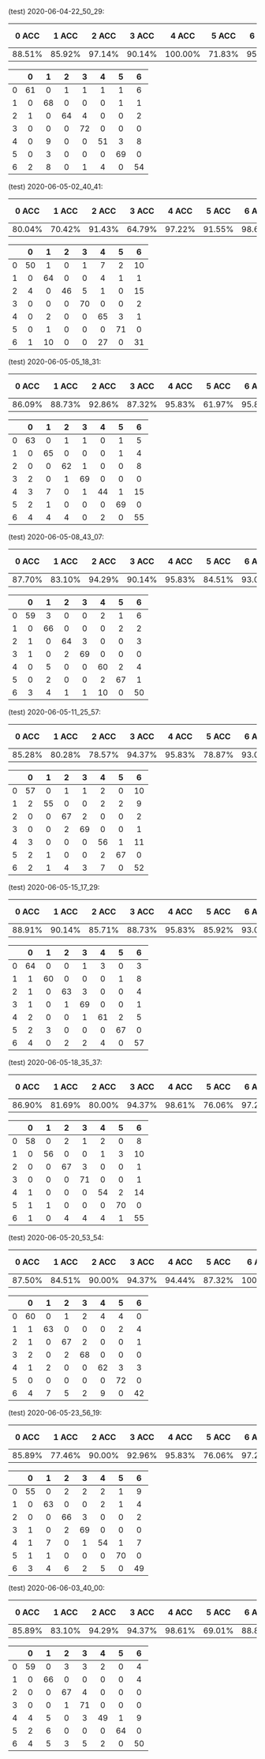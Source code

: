 (test) 2020-06-04-22_50_29:

|0 ACC|1 ACC|2 ACC|3 ACC|4 ACC|5 ACC|6 ACC|Aver Acc|
|:---:|:---:|:---:|:---:|:---:|:---:|:---:|:--:|
|88.51%|85.92%|97.14%|90.14%|100.00%|71.83%|95.83%|78.26%|

| |0|1|2|3|4|5|6|
|:---:|:---:|:---:|:---:|:---:|:---:|:---:|:---:|
|0|61|0|1|1|1|1|6|
|1|0|68|0|0|0|1|1|
|2|1|0|64|4|0|0|2|
|3|0|0|0|72|0|0|0|
|4|0|9|0|0|51|3|8|
|5|0|3|0|0|0|69|0|
|6|2|8|0|1|4|0|54|
(test) 2020-06-05-02_40_41:

|0 ACC|1 ACC|2 ACC|3 ACC|4 ACC|5 ACC|6 ACC|Aver Acc|
|:---:|:---:|:---:|:---:|:---:|:---:|:---:|:--:|
|80.04%|70.42%|91.43%|64.79%|97.22%|91.55%|98.61%|44.93%|

| |0|1|2|3|4|5|6|
|:---:|:---:|:---:|:---:|:---:|:---:|:---:|:---:|
|0|50|1|0|1|7|2|10|
|1|0|64|0|0|4|1|1|
|2|4|0|46|5|1|0|15|
|3|0|0|0|70|0|0|2|
|4|0|2|0|0|65|3|1|
|5|0|1|0|0|0|71|0|
|6|1|10|0|0|27|0|31|
(test) 2020-06-05-05_18_31:

|0 ACC|1 ACC|2 ACC|3 ACC|4 ACC|5 ACC|6 ACC|Aver Acc|
|:---:|:---:|:---:|:---:|:---:|:---:|:---:|:--:|
|86.09%|88.73%|92.86%|87.32%|95.83%|61.97%|95.83%|79.71%|

| |0|1|2|3|4|5|6|
|:---:|:---:|:---:|:---:|:---:|:---:|:---:|:---:|
|0|63|0|1|1|0|1|5|
|1|0|65|0|0|0|1|4|
|2|0|0|62|1|0|0|8|
|3|2|0|1|69|0|0|0|
|4|3|7|0|1|44|1|15|
|5|2|1|0|0|0|69|0|
|6|4|4|4|0|2|0|55|
(test) 2020-06-05-08_43_07:

|0 ACC|1 ACC|2 ACC|3 ACC|4 ACC|5 ACC|6 ACC|Aver Acc|
|:---:|:---:|:---:|:---:|:---:|:---:|:---:|:--:|
|87.70%|83.10%|94.29%|90.14%|95.83%|84.51%|93.06%|72.46%|

| |0|1|2|3|4|5|6|
|:---:|:---:|:---:|:---:|:---:|:---:|:---:|:---:|
|0|59|3|0|0|2|1|6|
|1|0|66|0|0|0|2|2|
|2|1|0|64|3|0|0|3|
|3|1|0|2|69|0|0|0|
|4|0|5|0|0|60|2|4|
|5|0|2|0|0|2|67|1|
|6|3|4|1|1|10|0|50|
(test) 2020-06-05-11_25_57:

|0 ACC|1 ACC|2 ACC|3 ACC|4 ACC|5 ACC|6 ACC|Aver Acc|
|:---:|:---:|:---:|:---:|:---:|:---:|:---:|:--:|
|85.28%|80.28%|78.57%|94.37%|95.83%|78.87%|93.06%|75.36%|

| |0|1|2|3|4|5|6|
|:---:|:---:|:---:|:---:|:---:|:---:|:---:|:---:|
|0|57|0|1|1|2|0|10|
|1|2|55|0|0|2|2|9|
|2|0|0|67|2|0|0|2|
|3|0|0|2|69|0|0|1|
|4|3|0|0|0|56|1|11|
|5|2|1|0|0|2|67|0|
|6|2|1|4|3|7|0|52|
(test) 2020-06-05-15_17_29:

|0 ACC|1 ACC|2 ACC|3 ACC|4 ACC|5 ACC|6 ACC|Aver Acc|
|:---:|:---:|:---:|:---:|:---:|:---:|:---:|:--:|
|88.91%|90.14%|85.71%|88.73%|95.83%|85.92%|93.06%|82.61%|

| |0|1|2|3|4|5|6|
|:---:|:---:|:---:|:---:|:---:|:---:|:---:|:---:|
|0|64|0|0|1|3|0|3|
|1|1|60|0|0|0|1|8|
|2|1|0|63|3|0|0|4|
|3|1|0|1|69|0|0|1|
|4|2|0|0|1|61|2|5|
|5|2|3|0|0|0|67|0|
|6|4|0|2|2|4|0|57|
(test) 2020-06-05-18_35_37:

|0 ACC|1 ACC|2 ACC|3 ACC|4 ACC|5 ACC|6 ACC|Aver Acc|
|:---:|:---:|:---:|:---:|:---:|:---:|:---:|:--:|
|86.90%|81.69%|80.00%|94.37%|98.61%|76.06%|97.22%|79.71%|

| |0|1|2|3|4|5|6|
|:---:|:---:|:---:|:---:|:---:|:---:|:---:|:---:|
|0|58|0|2|1|2|0|8|
|1|0|56|0|0|1|3|10|
|2|0|0|67|3|0|0|1|
|3|0|0|0|71|0|0|1|
|4|1|0|0|0|54|2|14|
|5|1|1|0|0|0|70|0|
|6|1|0|4|4|4|1|55|
(test) 2020-06-05-20_53_54:

|0 ACC|1 ACC|2 ACC|3 ACC|4 ACC|5 ACC|6 ACC|Aver Acc|
|:---:|:---:|:---:|:---:|:---:|:---:|:---:|:--:|
|87.50%|84.51%|90.00%|94.37%|94.44%|87.32%|100.00%|60.87%|

| |0|1|2|3|4|5|6|
|:---:|:---:|:---:|:---:|:---:|:---:|:---:|:---:|
|0|60|0|1|2|4|4|0|
|1|1|63|0|0|0|2|4|
|2|1|0|67|2|0|0|1|
|3|2|0|2|68|0|0|0|
|4|1|2|0|0|62|3|3|
|5|0|0|0|0|0|72|0|
|6|4|7|5|2|9|0|42|
(test) 2020-06-05-23_56_19:

|0 ACC|1 ACC|2 ACC|3 ACC|4 ACC|5 ACC|6 ACC|Aver Acc|
|:---:|:---:|:---:|:---:|:---:|:---:|:---:|:--:|
|85.89%|77.46%|90.00%|92.96%|95.83%|76.06%|97.22%|71.01%|

| |0|1|2|3|4|5|6|
|:---:|:---:|:---:|:---:|:---:|:---:|:---:|:---:|
|0|55|0|2|2|2|1|9|
|1|0|63|0|0|2|1|4|
|2|0|0|66|3|0|0|2|
|3|1|0|2|69|0|0|0|
|4|1|7|0|1|54|1|7|
|5|1|1|0|0|0|70|0|
|6|3|4|6|2|5|0|49|
(test) 2020-06-06-03_40_00:

|0 ACC|1 ACC|2 ACC|3 ACC|4 ACC|5 ACC|6 ACC|Aver Acc|
|:---:|:---:|:---:|:---:|:---:|:---:|:---:|:--:|
|85.89%|83.10%|94.29%|94.37%|98.61%|69.01%|88.89%|72.46%|

| |0|1|2|3|4|5|6|
|:---:|:---:|:---:|:---:|:---:|:---:|:---:|:---:|
|0|59|0|3|3|2|0|4|
|1|0|66|0|0|0|0|4|
|2|0|0|67|4|0|0|0|
|3|0|0|1|71|0|0|0|
|4|4|5|0|3|49|1|9|
|5|2|6|0|0|0|64|0|
|6|4|5|3|5|2|0|50|
